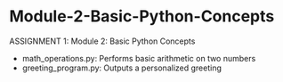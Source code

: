 # Module-2-Basic-Python-Concepts
ASSIGNMENT 1: Module 2: Basic Python Concepts
- math_operations.py: Performs basic arithmetic on two numbers
- greeting_program.py: Outputs a personalized greeting

